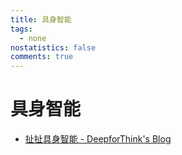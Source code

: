 ```yaml
---
title: 具身智能
tags:
  - none
nostatistics: false
comments: true
---
```


# 具身智能

- [扯扯具身智能 - DeepforThink's Blog](https://deepforthink.github.io/2024/12/16/%E6%89%AF%E6%89%AF%E5%85%B7%E8%BA%AB%E6%99%BA%E8%83%BD/)